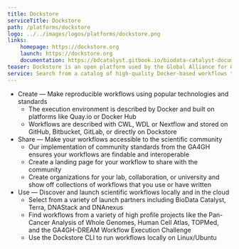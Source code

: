 ```yaml
---
title: Dockstore
serviceTitle: Dockstore
path: /platforms/dockstore
logo: ../../images/logos/platforms/dockstore.png
links: 
    homepage: https://dockstore.org
    launch: https://dockstore.org
    documentation: https://bdcatalyst.gitbook.io/biodata-catalyst-documentation/analyze-data/dockstore
teaser: Dockstore is an open platform used by the Global Alliance for Genomics and Health (GA4GH) for sharing Docker-based tools described with either the Common Workflow Language (CWL), the Workflow Description Language (WDL), or Nextflow (NFL).
service: Search from a catalog of high-quality Docker-based workflows that export to Terra or Seven Bridges. Explore organization pages to find collections of workflows from labs, institutions, and consortiums or create a page to share your work with the wider bioinformatics community.
---
```


- Create &mdash; Make reproducible workflows using popular technologies and standards
    + The execution environment is described by Docker and built on platforms like Quay.io or Docker Hub
    + Workflows are described with CWL, WDL or Nextflow and stored on GitHub, Bitbucket, GitLab, or directly on Dockstore
- Share &mdash; Make your workflows accessible to the scientific community
    + Our implementation of community standards from the GA4GH ensures your workflows are findable and interoperable
    + Create a landing page for your workflow to share with the community
    + Create organizations for your lab, collaboration, or university and show off collections of workflows that you use or have written
- Use &mdash; Discover and launch scientific workflows locally and in the cloud
    + Select from a variety of launch partners including BioData Catalyst, Terra, DNAStack and DNAnexus
    + Find workflows from a variety of high profile projects like the Pan-Cancer Analysis of Whole Genomes, Human Cell Atlas, TOPMed, and the GA4GH-DREAM Workflow Execution Challenge
    + Use the Dockstore CLI to run workflows locally on Linux/Ubuntu

